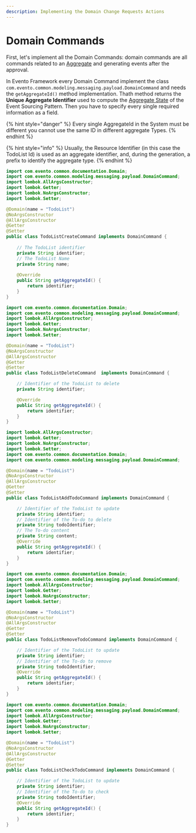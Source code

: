```yaml
---
description: Implementing the Domain Change Requests Actions
---
```


# Domain Commands

First, let's implement all the Domain Commands: domain commands are all commands related to an [Aggregate](../../../recq-patterns/recq-component-pattern/aggregate.md) and generating events after the approval.

In Evento Framework every Domain Command implement the class `com.evento.common.modeling.messaging.payload.DomainCommand` and needs the `getAggregateId()` method implementation. Thath method returns the **Unique Aggregate Identifier** used to compute the [Aggregate State](../../../evento-framework/component/aggregate/aggregate-state.md) of the Event Sourcing Pattern. Then you have to specify every single required information as a field.

{% hint style="danger" %}
Every single AggregateId in the System must be different you cannot use the same ID in different aggregate Types.
{% endhint %}

{% hint style="info" %}
Usually, the Resource Identifier (in this case the TodoList Id) is used as an aggregate identifier, and, during the generation, a prefix to identify the aggregate type.
{% endhint %}

```java
import com.evento.common.documentation.Domain;
import com.evento.common.modeling.messaging.payload.DomainCommand;
import lombok.AllArgsConstructor;
import lombok.Getter;
import lombok.NoArgsConstructor;
import lombok.Setter;

@Domain(name = "TodoList")
@NoArgsConstructor
@AllArgsConstructor
@Getter
@Setter
public class TodoListCreateCommand implements DomainCommand {
    
    // The TodoList identifier
    private String identifier;
    // The TodoList Name
    private String name;
    
    @Override
    public String getAggregateId() {
        return identifier;
    }
}
```

```java
import com.evento.common.documentation.Domain;
import com.evento.common.modeling.messaging.payload.DomainCommand;
import lombok.AllArgsConstructor;
import lombok.Getter;
import lombok.NoArgsConstructor;
import lombok.Setter;

@Domain(name = "TodoList")
@NoArgsConstructor
@AllArgsConstructor
@Getter
@Setter
public class TodoListDeleteCommand  implements DomainCommand {

    // Identifier of the TodoList to delete
    private String identifier;

    @Override
    public String getAggregateId() {
        return identifier;
    }
}
```

```java
import lombok.AllArgsConstructor;
import lombok.Getter;
import lombok.NoArgsConstructor;
import lombok.Setter;
import com.evento.common.documentation.Domain;
import com.evento.common.modeling.messaging.payload.DomainCommand;

@Domain(name = "TodoList")
@NoArgsConstructor
@AllArgsConstructor
@Getter
@Setter
public class TodoListAddTodoCommand implements DomainCommand {

    // Identifier of the TodoList to update
    private String identifier;
    // Identifier of the To-do to delete
    private String todoIdentifier;
    // The To-do content
    private String content;
    @Override
    public String getAggregateId() {
        return identifier;
    }
}
```

```java
import com.evento.common.documentation.Domain;
import com.evento.common.modeling.messaging.payload.DomainCommand;
import lombok.AllArgsConstructor;
import lombok.Getter;
import lombok.NoArgsConstructor;
import lombok.Setter;

@Domain(name = "TodoList")
@NoArgsConstructor
@AllArgsConstructor
@Getter
@Setter
public class TodoListRemoveTodoCommand implements DomainCommand {

    // Identifier of the TodoList to update
    private String identifier;
    // Identifier of the To-do to remove
    private String todoIdentifier;
    @Override
    public String getAggregateId() {
        return identifier;
    }
}
```

```java
import com.evento.common.documentation.Domain;
import com.evento.common.modeling.messaging.payload.DomainCommand;
import lombok.AllArgsConstructor;
import lombok.Getter;
import lombok.NoArgsConstructor;
import lombok.Setter;

@Domain(name = "TodoList")
@NoArgsConstructor
@AllArgsConstructor
@Getter
@Setter
public class TodoListCheckTodoCommand implements DomainCommand {

    // Identifier of the TodoList to update
    private String identifier;
    // Identifier of the To-do to check
    private String todoIdentifier;
    @Override
    public String getAggregateId() {
        return identifier;
    }
}
```

